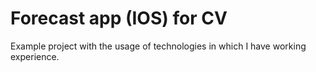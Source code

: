 # Forecast app (IOS) for CV

Example project with the usage of technologies in which I have working experience.